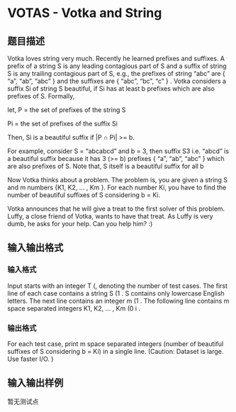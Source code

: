 # VOTAS - Votka and String

## 题目描述

Votka loves string very much. Recently he learned prefixes and suffixes. A prefix of a string S is any leading contagious part of S and a suffix of string S is any trailing contagious part of S, e.g., the prefixes of string “abc” are { “a”, “ab”, “abc” } and the suffixes are { “abc”, “bc”, “c” } . Votka considers a suffix Si of string S beautiful, if Si has at least b prefixes which are also prefixes of S. Formally,

let, P = the set of prefixes of the string S

Pi = the set of prefixes of the suffix Si

Then, Si is a beautiful suffix if |P ∩ Pi| >= b.

For example, consider S = “abcabcd” and b = 3, then suffix S3 i.e. “abcd” is a beautiful suffix because it has 3 (>= b) prefixes { “a”, “ab”, “abc” } which are also prefixes of S. Note that, S itself is a beautiful suffix for all b

Now Votka thinks about a problem. The problem is, you are given a string S and m numbers {K1, K2, … , Km }. For each number Ki, you have to find the number of beautiful suffixes of S considering b = Ki.

Votka announces that he will give a treat to the first solver of this problem. Luffy, a close friend of Votka, wants to have that treat. As Luffy is very dumb, he asks for your help. Can you help him? :)

## 输入输出格式

### 输入格式

Input starts with an integer T (, denoting the number of test cases. The first line of each case contains a string S (1 . S contains only lowercase English letters. The next line contains an integer m (1 . The following line contains m space separated integers K1, K2, … , Km (0 i .

### 输出格式

For each test case, print m space separated integers (number of beautiful suffixes of S considering b = Ki) in a single line. (Caution: Dataset is large. Use faster I/O. )

## 输入输出样例

暂无测试点

